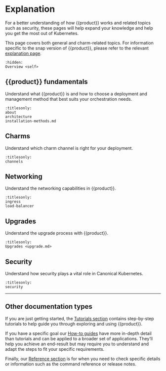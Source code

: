 # Explanation

For a better understanding of how {{product}} works and related
topics such as security, these pages will help expand your knowledge and
help you get the most out of Kubernetes.

This page covers both general and charm-related topics.
For information specific to the snap version of {{product}},
please refer to the relevant [explanation page].

```{toctree}
:hidden:
Overview <self>
```

## {{product}} fundamentals

Understand what {{product}} is and how to choose a deployment and management
method that best suits your orchestration needs.

```{toctree}
:titlesonly:
about
architecture
installation-methods.md
```

## Charms

Understand which charm channel is right for your deployment.

```{toctree}
:titlesonly:
channels
```

## Networking

Understand the networking capabilities in {{product}}.

```{toctree}
:titlesonly:
ingress
load-balancer
```

## Upgrades

Understand the upgrade process with {{product}}.

```{toctree}
:titlesonly:
Upgrades <upgrade.md>
```

## Security

Understand how security plays a vital role in Canonical Kubernetes.

```{toctree}
:titlesonly:
security
```

---

## Other documentation types

If you are just getting started, the [Tutorials section] contains
step-by-step tutorials to help guide you through exploring and using
{{product}}.

If you have a specific goal our [How-to guides] have more in-depth
detail than tutorials and can be applied to a broader set of applications.
They’ll help you achieve an end-result but may require you to understand and
adapt the steps to fit your specific requirements.

Finally, our [Reference section] is for when you need to check specific
details or information such as the command reference or release notes.

<!--LINKS -->
[Tutorials section]: ../tutorial/index
[How-to guides]:     ../howto/index
[Reference section]: ../reference/index
[explanation page]: ../../snap/explanation/index.md
